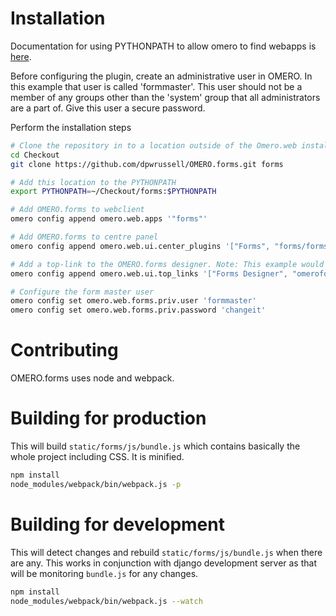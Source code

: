 Installation
============

Documentation for using PYTHONPATH to allow omero to find webapps is [here](https://www.openmicroscopy.org/site/support/omero5/developers/Web/CreateApp.html#add-your-app-location-to-your-pythonpath).

Before configuring the plugin, create an administrative user in OMERO. In this example that user is called 'formmaster'. This user should not be a member of any groups other than the 'system' group that all administrators are a part of. Give this user a secure password.

Perform the installation steps

```sh
# Clone the repository in to a location outside of the Omero.web installation, e.g. `~/Checkout/forms`
cd Checkout
git clone https://github.com/dpwrussell/OMERO.forms.git forms

# Add this location to the PYTHONPATH
export PYTHONPATH=~/Checkout/forms:$PYTHONPATH

# Add OMERO.forms to webclient
omero config append omero.web.apps '"forms"'

# Add OMERO.forms to centre panel
omero config append omero.web.ui.center_plugins '["Forms", "forms/forms_init.js.html", "omero_forms_panel"]'

# Add a top-link to the OMERO.forms designer. Note: This example would remove any other
omero config append omero.web.ui.top_links '["Forms Designer", "omeroforms_designer", {"title": "Open OMERO.Forms in a new tab", "target": "new"}]'

# Configure the form master user
omero config set omero.web.forms.priv.user 'formmaster'
omero config set omero.web.forms.priv.password 'changeit'
```

Contributing
================

OMERO.forms uses node and webpack.

Building for production
=======================

This will build `static/forms/js/bundle.js` which contains basically the whole
project including CSS. It is minified.

``` bash
npm install
node_modules/webpack/bin/webpack.js -p
```

Building for development
========================

This will detect changes and rebuild `static/forms/js/bundle.js` when there
are any. This works in conjunction with django development server as that
will be monitoring `bundle.js` for any changes.

``` bash
npm install
node_modules/webpack/bin/webpack.js --watch
```
